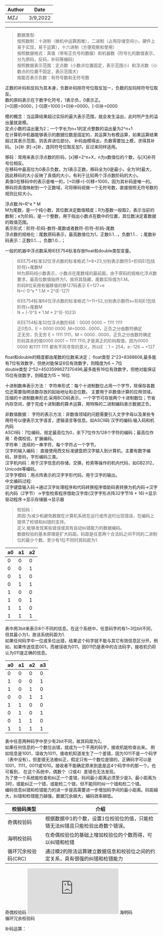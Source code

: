 |Author|Date|
|---|---|
|MZJ|3/9,2022|
---

>数据类型:  
>按照数制：十进制（微机中运算困难），二进制（占用存储空间小，硬件上易于实现，易于运算），十六进制（方便观察和使用）  
>按照数据格式：真值（带有正负号的数据）和机器数（符号化的数值表示，分为原码，反码，补码等编码）  
>按照数据表示范围：定点数（小数点位置固定，表示范围小）和浮点数（小数点的位置不固定，表示范围大）  
 >按能否表示负数：有符号数和无符号数

正数的补码和反码为其本身，负数补码除符号位取反加一，负数的反码除符号位取反。  
数的原码表示在于数字化符号，1表示负，0表示正。  
[+0]原=0000，[-0]原=1000
[+0]补=0000，[-0]补=0000

模的概念：当运算结果超过实际的最大表示范围，就会发生溢出，此时所产生的溢出量就是模。  
定点小数的溢出量为2；一个字长为n+1的定点整数的溢出量为2^n+1  
在计算机中机器能够表示的数据位数是固定的，其运算为有模运算，如果运算结果超过其表示范围，则丢弃进位部分。
补码由模得出，负数需要加上模，求得其补码。
[x]补 求[-x]补，连同符号位取反加1，反过来同样适用。  

移码：常用来表示浮点数的阶码，[x]移=2^n+X，n为x数值位的个数，与[X]补符号位相反。  
在移码中最高位为0表示负数，为1表示正数，移码全为0是最小，全为1时最大，因此移码的大小反映了真值的大小，有利于比较两个浮点数阶码的大小。  
真值0在移码中的表示是唯一的，[+0]移=[-0]移=1000，因为其补码是唯一的。  
移码将真值映射到一个正数域，可将移码视做一个无符号数，直接按照无符号数的规则比较大小。  

浮点数:N=R^e * M  
M为尾数，是一个纯小数，其位数决定数值精度；R为基数一般取2，表示当前的数制；e为阶码，是一个整数，用于指出小数点在数中的位置，其位数决定着数据的取值范围。  
表示形式：阶符-阶码-数符-尾数或者数符-阶符-阶码-尾数  
浮点数的规格化：尾数原码表示，最高数值位为1，正数0.1...，负数1.1...  ；尾数补码表示：正数0.1...，负数1.0...；  

一般的机器中浮点数采用IEEE754标准存放float和double类型变量。   
>IEEE754标准32位浮点数的标准格式:1+8+23,分别表示数符S+阶码E(包括阶符)+尾数M  
>M为原码纯小数表示，小数点在尾数域的最前面，由于原码的规格化浮点数要求，最高位数值始终为1，故将其隐藏，尾数实际值为1.M。  
>阶码8位采用有偏移值的移127码表示 E=127+e  
>N=(-1)^s * 1.M * 2^(E-127)  

>IEEE754标准64位浮点数的标准格式:1+11+52,分别表示数符s+阶码E(包括阶符)+尾数M  
>N = (-1)^S * 1.M * 2^(E-1023)   

>IEEE754标准32位浮点数阶码E：0000 0000 ~ 1111 1111  
>正0负0，E = 0000 0000 ,M=0000...0000，正负之分由数符确定  
>正无穷，负无穷 E = 1111 1111，M = 0000...0000，正负之分由数符确定  
>阶码其余的值0000 0001 ~ 1111 1110,才是真正的阶码取值，因为0000 0000 和1111 1111 都有不同寻常的意义，所以E ：1 ~ 254，e:-126 ~ +127  

float和double的精度都由尾数的位数来决定；
float类型 2^23=8388608,最多能有7位有效数字，但绝对能保证6位有效数字，则精度为6 ~ 7位  
double类型 2^52=4503599627370496,最多能有16位有效数字，但绝对能保证15位有效数字，则精度为15 ~ 16位.  

十进制数串表示方法： 
字符串形式：每个十进制数位占用一个字节，除保存各数位还需要指明该数存放的起始地址和总位数。 主要用于非数值计算的应用领域。  
压缩的十进制数串形式:采用BCD码表示，一个字节可存放两个十进制数位；节省内存空间，便于完成十进制数的算术运算，用特殊的二进制编码表示数据正负。

非数值数据：
字符的表示方法：非数值领域的问题需要引入文字字母以及某些专用符号以便表示文字语言，逻辑语言等信息。如ASCII码 汉字的编码:输入码和机内码  
ASCII码：7位编码，规定最高位为0，余下7位作为128个字符的编码；最高位作用：奇偶校验，扩展编码。  
字符串：连续的一串字符，每个字符占一个字节。  
汉字的输入编码： 直接使用西文标准键盘把汉字输入到计算机，主要有数字编码，拼音码，字形编码三类。  
汉字机内码：用于汉字信息的存储，交换，检索等操作的机内代码，如GB2312，Unicode等编码。  
汉字字模码：用点阵表示的汉字字形代码，用于汉字的输出。  
中文编码过程:  
汉字键盘输入码->通过汉字处理程序和代码转换程序借助码表转换为机内码->汉字机内码（2字节）->字型检索程序借助汉字库(汉字字形点阵32字节16 * 16)->显示驱动程序->显示存储器->显示器    

>校验码：  
>原因:为减少和避免数据在计算机系统在运行或传送时出现错误，在编码上提供了检错和纠错的支持。  
>定义:能够发现某些错误或具有自动纠错能力的数据编码。  
>数据校验的基本原理是扩大码距。码距是任意两个合法码之间不同的二进制位的最少个数。至少有1位不同时其码距为1. 

|a0|a1|a2|
|---|---|---|
|0|0|0|
|0|0|1|
|0|1|0|
|0|1|1|
|1|0|0|
|1|0|1|
|1|1|0|
|1|1|1|

表中用3bit来表示8个不同的信息。在这个系统中，任意码字的有1~3位bit不同，但其最小为1，故该系统码距为1.  
如果任何码字中一位或多位出错，结果这个码字就不能与其它有效信息区分开。例如，如果传送信息001，而被误收为011，因011仍是表中的合法码字，接收机仍将认为011是正确的信息。  

|a0|a1|a2|a3|
|---|---|---|---|
|0|0|0|0|
|1|0|0|1|
|1|0|1|0|
|0|0|1|1|
|1|1|0|0|
|0|1|0|1|
|0|1|1|0|
|1|1|1|1|

表中任意两种码字中至少有2bit不同，故其码距为2。  
如果任何信息的一个数位出错，就成为一个不用的码字，接收机能检查出来。
例如信息是1001，误收为1011，接收机知道发生了一个差错，因为1011不是一个码字（表中没有）。但差错无法被纠正，假定只有一个数位是错的，正确码字可以是1001，1111，0011或1010。接收者不能确定原来到底是这4个码字中的那一个。也可看到， 在这个系统中，偶数个（2或4）差错也无法发现。  
为了使一个系统能检查和纠正一个差错，码间最小距离必须至少是3。最小距离为3时，或能纠正一个错，或能检二个错，但不能同时纠一个错和检二个错。  
编码信息纠错和检错能力的进一步提高需要进一步增加码字间的最小距离。码距越大，纠错和检错能力越强，数据冗余越大，编码效率越低。  

|校验码类型|介绍|
|---|---|
|奇偶校验码|根据数据中1的个数，设置1位校验位的值，只能检错无法纠错且只能检验出奇数个错误。|
|海明校验码|在奇偶校验位的基础上增加校验位的个数而得，可以纠错和检错|
|循环冗余校验码(CRC)|通过模2的除法运算建立数据信息和校验位之间的约定关系，具有很强的纠错和检错能力|

奇偶校验码 
![contents](https://www.cnblogs.com/godoforange/p/12003676.html) 
海明码  
循环冗余校验码  

补码运算：


